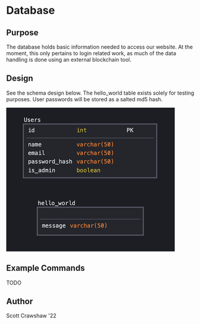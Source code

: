 # Database

## Purpose
The database holds basic information needed to access our website. At the moment, this only pertains to login related work, as much of the data handling is done using an external blockchain tool.

## Design
See the schema design below. The hello_world table exists solely for testing purposes. User passwords will be stored as a salted md5 hash.  
  
![Gif](database_schema.png)

## Example Commands
TODO

## Author
Scott Crawshaw '22
